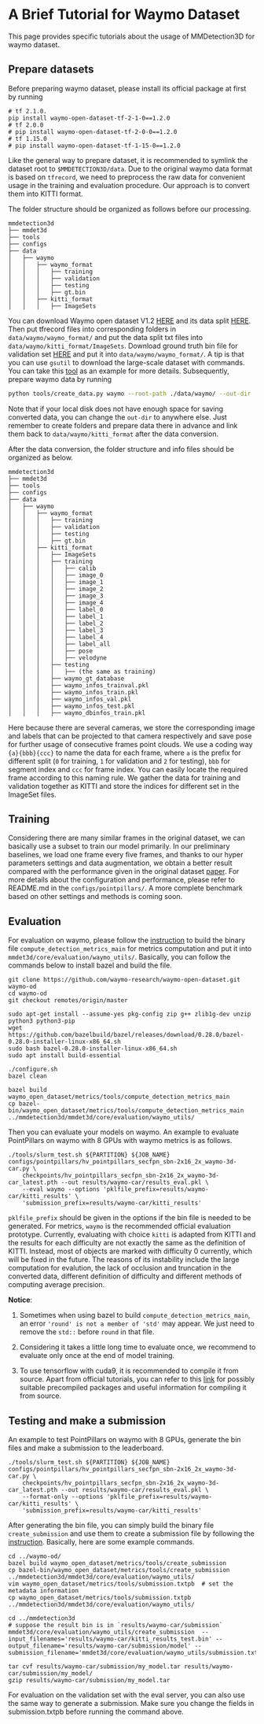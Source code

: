 # A Brief Tutorial for Waymo Dataset

This page provides specific tutorials about the usage of MMDetection3D for waymo dataset.

## Prepare datasets

Before preparing waymo dataset, please install its official package at first by running

```
# tf 2.1.0.
pip install waymo-open-dataset-tf-2-1-0==1.2.0
# tf 2.0.0
# pip install waymo-open-dataset-tf-2-0-0==1.2.0
# tf 1.15.0
# pip install waymo-open-dataset-tf-1-15-0==1.2.0
```

Like the general way to prepare dataset, it is recommended to symlink the dataset root to `$MMDETECTION3D/data`.
Due to the original waymo data format is based on `tfrecord`, we need to preprocess the raw data for convenient usage in the training and evaluation procedure. Our approach is to convert them into KITTI format.

The folder structure should be organized as follows before our processing.

```
mmdetection3d
├── mmdet3d
├── tools
├── configs
├── data
│   ├── waymo
│   │   ├── waymo_format
│   │   │   ├── training
│   │   │   ├── validation
│   │   │   ├── testing
│   │   │   ├── gt.bin
│   │   ├── kitti_format
│   │   │   ├── ImageSets

```

You can download Waymo open dataset V1.2 [HERE](https://waymo.com/open/download/) and its data split [HERE](https://drive.google.com/drive/folders/18BVuF_RYJF0NjZpt8SnfzANiakoRMf0o?usp=sharing). Then put tfrecord files into corresponding folders in `data/waymo/waymo_format/` and put the data split txt files into `data/waymo/kitti_format/ImageSets`. Download ground truth bin file for validation set [HERE](https://console.cloud.google.com/storage/browser/waymo_open_dataset_v_1_2_0/validation/ground_truth_objects) and put it into `data/waymo/waymo_format/`. A tip is that you can use `gsutil` to download the large-scale dataset with commands. You can take this [tool](https://github.com/RalphMao/Waymo-Dataset-Tool) as an example for more details. Subsequently, prepare waymo data by running

```bash
python tools/create_data.py waymo --root-path ./data/waymo/ --out-dir ./data/waymo/ --workers 128 --extra-tag waymo
```

Note that if your local disk does not have enough space for saving converted data, you can change the `out-dir` to anywhere else. Just remember to create folders and prepare data there in advance and link them back to `data/waymo/kitti_format` after the data conversion.

After the data conversion, the folder structure and info files should be organized as below.

```
mmdetection3d
├── mmdet3d
├── tools
├── configs
├── data
│   ├── waymo
│   │   ├── waymo_format
│   │   │   ├── training
│   │   │   ├── validation
│   │   │   ├── testing
│   │   │   ├── gt.bin
│   │   ├── kitti_format
│   │   │   ├── ImageSets
│   │   │   ├── training
│   │   │   │   ├── calib
│   │   │   │   ├── image_0
│   │   │   │   ├── image_1
│   │   │   │   ├── image_2
│   │   │   │   ├── image_3
│   │   │   │   ├── image_4
│   │   │   │   ├── label_0
│   │   │   │   ├── label_1
│   │   │   │   ├── label_2
│   │   │   │   ├── label_3
│   │   │   │   ├── label_4
│   │   │   │   ├── label_all
│   │   │   │   ├── pose
│   │   │   │   ├── velodyne
│   │   │   ├── testing
│   │   │   │   ├── (the same as training)
│   │   │   ├── waymo_gt_database
│   │   │   ├── waymo_infos_trainval.pkl
│   │   │   ├── waymo_infos_train.pkl
│   │   │   ├── waymo_infos_val.pkl
│   │   │   ├── waymo_infos_test.pkl
│   │   │   ├── waymo_dbinfos_train.pkl

```

Here because there are several cameras, we store the corresponding image and labels that can be projected to that camera respectively and save pose for further usage of consecutive frames point clouds. We use a coding way `{a}{bbb}{ccc}` to name the data for each frame, where `a` is the prefix for different split (`0` for training, `1` for validation and `2` for testing), `bbb` for segment index and `ccc` for frame index. You can easily locate the required frame according to this naming rule. We gather the data for training and validation together as KITTI and store the indices for different set in the ImageSet files.

## Training

Considering there are many similar frames in the original dataset, we can basically use a subset to train our model primarily. In our preliminary baselines, we load one frame every five frames, and thanks to our hyper parameters settings and data augmentation, we obtain a better result compared with the performance given in the original dataset [paper](https://arxiv.org/pdf/1912.04838.pdf). For more details about the configuration and performance, please refer to README.md in the `configs/pointpillars/`. A more complete benchmark based on other settings and methods is coming soon.

## Evaluation

For evaluation on waymo, please follow the [instruction](https://github.com/waymo-research/waymo-open-dataset/blob/master/docs/quick_start.md) to build the binary file `compute_detection_metrics_main` for metrics computation and put it into `mmdet3d/core/evaluation/waymo_utils/`.  Basically, you can follow the commands below to install bazel and build the file.

   ```shell
   git clone https://github.com/waymo-research/waymo-open-dataset.git waymo-od
   cd waymo-od
   git checkout remotes/origin/master

   sudo apt-get install --assume-yes pkg-config zip g++ zlib1g-dev unzip python3 python3-pip
   wget https://github.com/bazelbuild/bazel/releases/download/0.28.0/bazel-0.28.0-installer-linux-x86_64.sh
   sudo bash bazel-0.28.0-installer-linux-x86_64.sh
   sudo apt install build-essential

   ./configure.sh
   bazel clean

   bazel build waymo_open_dataset/metrics/tools/compute_detection_metrics_main
   cp bazel-bin/waymo_open_dataset/metrics/tools/compute_detection_metrics_main ../mmdetection3d/mmdet3d/core/evaluation/waymo_utils/
   ```

Then you can evaluate your models on waymo. An example to evaluate PointPillars on waymo with 8 GPUs with waymo metrics is as follows.

   ```shell
   ./tools/slurm_test.sh ${PARTITION} ${JOB_NAME} configs/pointpillars/hv_pointpillars_secfpn_sbn-2x16_2x_waymo-3d-car.py \
       checkpoints/hv_pointpillars_secfpn_sbn-2x16_2x_waymo-3d-car_latest.pth --out results/waymo-car/results_eval.pkl \
       --eval waymo --options 'pklfile_prefix=results/waymo-car/kitti_results' \
       'submission_prefix=results/waymo-car/kitti_results'
   ```

`pklfile_prefix` should be given in the options if the bin file is needed to be generated. For metrics, `waymo` is the recommended official evaluation prototype. Currently, evaluating with choice `kitti` is adapted from KITTI and the results for each difficulty are not exactly the same as the definition of KITTI. Instead, most of objects are marked with difficulty 0 currently, which will be fixed in the future. The reasons of its instability include the large computation for evalution, the lack of occlusion and truncation in the converted data, different definition of difficulty and different methods of computing average precision.

**Notice**:

1. Sometimes when using bazel to build `compute_detection_metrics_main`, an error `'round' is not a member of 'std'` may appear. We just need to remove the `std::` before `round` in that file. 

2. Considering it takes a little long time to evaluate once, we recommend to evaluate only once at the end of model training.

3. To use tensorflow with cuda9, it is recommended to compile it from source. Apart from official tutorials, you can refer to this [link](https://github.com/SmileTM/Tensorflow2.X-GPU-CUDA9.0) for possibly suitable precompiled packages and useful information for compiling it from source.

## Testing and make a submission

An example to test PointPillars on waymo with 8 GPUs, generate the bin files and make a submission to the leaderboard.

   ```shell
   ./tools/slurm_test.sh ${PARTITION} ${JOB_NAME} configs/pointpillars/hv_pointpillars_secfpn_sbn-2x16_2x_waymo-3d-car.py \
       checkpoints/hv_pointpillars_secfpn_sbn-2x16_2x_waymo-3d-car_latest.pth --out results/waymo-car/results_eval.pkl \
       --format-only --options 'pklfile_prefix=results/waymo-car/kitti_results' \
       'submission_prefix=results/waymo-car/kitti_results'
   ```

After generating the bin file, you can simply build the binary file `create_submission` and use them to create a submission file by following the [instruction](https://github.com/waymo-research/waymo-open-dataset/blob/master/docs/quick_start.md). Basically, here are some example commands.

   ```shell
   cd ../waymo-od/
   bazel build waymo_open_dataset/metrics/tools/create_submission
   cp bazel-bin/waymo_open_dataset/metrics/tools/create_submission ../mmdetection3d/mmdet3d/core/evaluation/waymo_utils/
   vim waymo_open_dataset/metrics/tools/submission.txtpb  # set the metadata information
   cp waymo_open_dataset/metrics/tools/submission.txtpb ../mmdetection3d/mmdet3d/core/evaluation/waymo_utils/

   cd ../mmdetection3d
   # suppose the result bin is in `results/waymo-car/submission`
   mmdet3d/core/evaluation/waymo_utils/create_submission  --input_filenames='results/waymo-car/kitti_results_test.bin' --output_filename='results/waymo-car/submission/model' --submission_filename='mmdet3d/core/evaluation/waymo_utils/submission.txtpb'

   tar cvf results/waymo-car/submission/my_model.tar results/waymo-car/submission/my_model/
   gzip results/waymo-car/submission/my_model.tar
   ```

For evaluation on the validation set with the eval server, you can also use the same way to generate a submission. Make sure you change the fields in submission.txtpb before running the command above.
